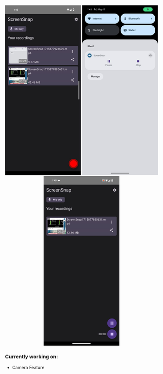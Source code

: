 <p align="center">
  <img src="screenshots/1.jpeg" width="250px">
  <img src="screenshots/2.jpeg" width="250px">
  <img src="screenshots/3.jpeg" width="250px">
</p>

### Currently working on:
- Camera Feature

